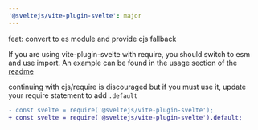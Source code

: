 ```yaml
---
'@sveltejs/vite-plugin-svelte': major
---
```


feat: convert to es module and provide cjs fallback

If you are using vite-plugin-svelte with require, you should switch to esm and use import.
An example can be found in the usage section of the [readme](README.md)

continuing with cjs/require is discouraged but if you must use it, update your require statement to add `.default`

```diff
- const svelte = require('@sveltejs/vite-plugin-svelte');
+ const svelte = require('@sveltejs/vite-plugin-svelte').default;
```
